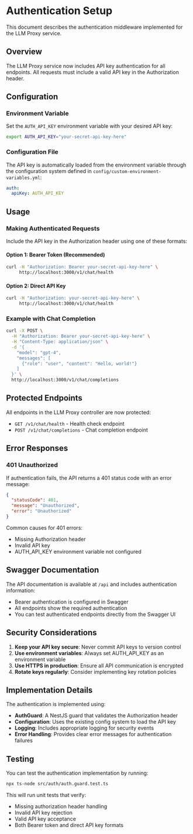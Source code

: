 # Authentication Setup

This document describes the authentication middleware implemented for the LLM Proxy service.

## Overview

The LLM Proxy service now includes API key authentication for all endpoints. All requests must include a valid API key in the Authorization header.

## Configuration

### Environment Variable

Set the `AUTH_API_KEY` environment variable with your desired API key:

```bash
export AUTH_API_KEY="your-secret-api-key-here"
```

### Configuration File

The API key is automatically loaded from the environment variable through the configuration system defined in `config/custom-environment-variables.yml`:

```yaml
auth:
  apiKey: AUTH_API_KEY
```

## Usage

### Making Authenticated Requests

Include the API key in the Authorization header using one of these formats:

#### Option 1: Bearer Token (Recommended)
```bash
curl -H "Authorization: Bearer your-secret-api-key-here" \
     http://localhost:3000/v1/chat/health
```

#### Option 2: Direct API Key
```bash
curl -H "Authorization: your-secret-api-key-here" \
     http://localhost:3000/v1/chat/health
```

### Example with Chat Completion

```bash
curl -X POST \
  -H "Authorization: Bearer your-secret-api-key-here" \
  -H "Content-Type: application/json" \
  -d '{
    "model": "gpt-4",
    "messages": [
      {"role": "user", "content": "Hello, world!"}
    ]
  }' \
  http://localhost:3000/v1/chat/completions
```

## Protected Endpoints

All endpoints in the LLM Proxy controller are now protected:

- `GET /v1/chat/health` - Health check endpoint
- `POST /v1/chat/completions` - Chat completion endpoint

## Error Responses

### 401 Unauthorized

If authentication fails, the API returns a 401 status code with an error message:

```json
{
  "statusCode": 401,
  "message": "Unauthorized",
  "error": "Unauthorized"
}
```

Common causes for 401 errors:
- Missing Authorization header
- Invalid API key
- AUTH_API_KEY environment variable not configured

## Swagger Documentation

The API documentation is available at `/api` and includes authentication information:

- Bearer authentication is configured in Swagger
- All endpoints show the required authentication
- You can test authenticated endpoints directly from the Swagger UI

## Security Considerations

1. **Keep your API key secure**: Never commit API keys to version control
2. **Use environment variables**: Always set AUTH_API_KEY as an environment variable
3. **Use HTTPS in production**: Ensure all API communication is encrypted
4. **Rotate keys regularly**: Consider implementing key rotation policies

## Implementation Details

The authentication is implemented using:

- **AuthGuard**: A NestJS guard that validates the Authorization header
- **Configuration**: Uses the existing config system to load the API key
- **Logging**: Includes appropriate logging for security events
- **Error Handling**: Provides clear error messages for authentication failures

## Testing

You can test the authentication implementation by running:

```bash
npx ts-node src/auth/auth.guard.test.ts
```

This will run unit tests that verify:
- Missing authorization header handling
- Invalid API key rejection
- Valid API key acceptance
- Both Bearer token and direct API key formats